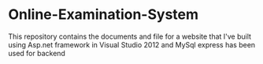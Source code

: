 # Online-Examination-System
This repository contains the documents and file for a website that I've built using Asp.net framework in Visual Studio 2012 and MySql express has been used for backend
